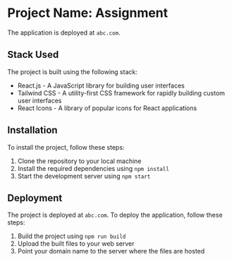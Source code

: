 # Project Name: Assignment

The application is deployed at `abc.com`.

## Stack Used

The project is built using the following stack:

- React.js - A JavaScript library for building user interfaces
- Tailwind CSS - A utility-first CSS framework for rapidly building custom user interfaces
- React Icons - A library of popular icons for React applications


## Installation

To install the project, follow these steps:

1. Clone the repository to your local machine
2. Install the required dependencies using `npm install`
3. Start the development server using `npm start`

## Deployment

The project is deployed at `abc.com`. To deploy the application, follow these steps:

1. Build the project using `npm run build`
2. Upload the built files to your web server
3. Point your domain name to the server where the files are hosted
